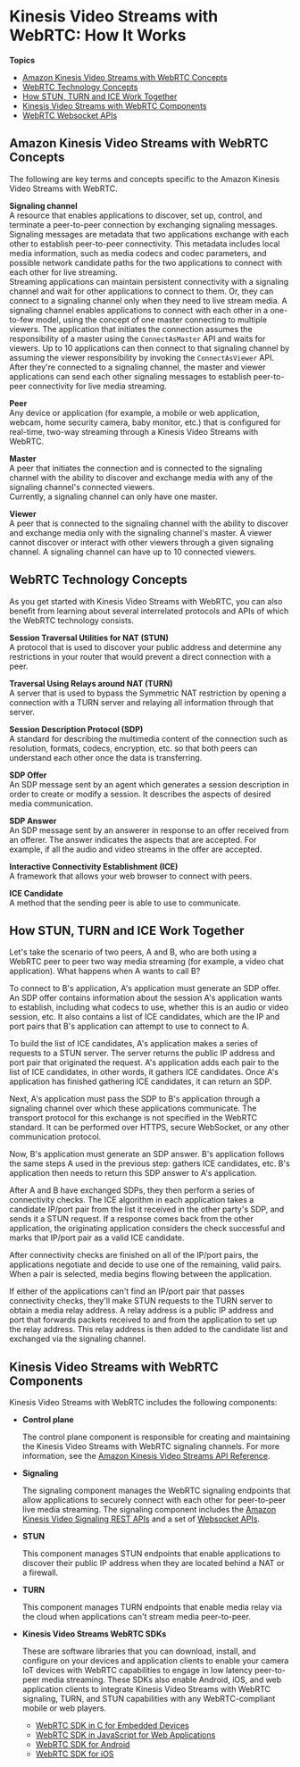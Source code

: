# Kinesis Video Streams with WebRTC: How It Works<a name="kvswebrtc-how-it-works"></a>

**Topics**
+ [Amazon Kinesis Video Streams with WebRTC Concepts](#how-kvswebrtc-concepts)
+ [WebRTC Technology Concepts](#how-webrtc-concepts)
+ [How STUN, TURN and ICE Work Together](#how-webrtc-components-interwork)
+ [Kinesis Video Streams with WebRTC Components](#how-kvswebrtc-works)
+ [WebRTC Websocket APIs](kvswebrtc-websocket-apis.md)

## Amazon Kinesis Video Streams with WebRTC Concepts<a name="how-kvswebrtc-concepts"></a>

The following are key terms and concepts specific to the Amazon Kinesis Video Streams with WebRTC\.

**Signaling channel**  
A resource that enables applications to discover, set up, control, and terminate a peer\-to\-peer connection by exchanging signaling messages\. Signaling messages are metadata that two applications exchange with each other to establish peer\-to\-peer connectivity\. This metadata includes local media information, such as media codecs and codec parameters, and possible network candidate paths for the two applications to connect with each other for live streaming\.  
Streaming applications can maintain persistent connectivity with a signaling channel and wait for other applications to connect to them\. Or, they can connect to a signaling channel only when they need to live stream media\. A signaling channel enables applications to connect with each other in a one\-to\-few model, using the concept of one master connecting to multiple viewers\. The application that initiates the connection assumes the responsibility of a master using the `ConnectAsMaster` API and waits for viewers\. Up to 10 applications can then connect to that signaling channel by assuming the viewer responsibility by invoking the `ConnectAsViewer` API\. After they're connected to a signaling channel, the master and viewer applications can send each other signaling messages to establish peer\-to\-peer connectivity for live media streaming\.

**Peer**  
Any device or application \(for example, a mobile or web application, webcam, home security camera, baby monitor, etc\.\) that is configured for real\-time, two\-way streaming through a Kinesis Video Streams with WebRTC\.

**Master**  
A peer that initiates the connection and is connected to the signaling channel with the ability to discover and exchange media with any of the signaling channel's connected viewers\.   
Currently, a signaling channel can only have one master\.

**Viewer**  
A peer that is connected to the signaling channel with the ability to discover and exchange media only with the signaling channel's master\. A viewer cannot discover or interact with other viewers through a given signaling channel\. A signaling channel can have up to 10 connected viewers\.

## WebRTC Technology Concepts<a name="how-webrtc-concepts"></a>

As you get started with Kinesis Video Streams with WebRTC, you can also benefit from learning about several interrelated protocols and APIs of which the WebRTC technology consists\.

**Session Traversal Utilities for NAT \(STUN\)**  
A protocol that is used to discover your public address and determine any restrictions in your router that would prevent a direct connection with a peer\.

**Traversal Using Relays around NAT \(TURN\)**  
A server that is used to bypass the Symmetric NAT restriction by opening a connection with a TURN server and relaying all information through that server\.

**Session Description Protocol \(SDP\)**  
A standard for describing the multimedia content of the connection such as resolution, formats, codecs, encryption, etc\. so that both peers can understand each other once the data is transferring\.

**SDP Offer**  
An SDP message sent by an agent which generates a session description in order to create or modify a session\. It describes the aspects of desired media communication\.

**SDP Answer**  
An SDP message sent by an answerer in response to an offer received from an offerer\. The answer indicates the aspects that are accepted\. For example, if all the audio and video streams in the offer are accepted\.

**Interactive Connectivity Establishment \(ICE\)**  
A framework that allows your web browser to connect with peers\.

**ICE Candidate**  
A method that the sending peer is able to use to communicate\.

## How STUN, TURN and ICE Work Together<a name="how-webrtc-components-interwork"></a>

Let's take the scenario of two peers, A and B, who are both using a WebRTC peer to peer two way media streaming \(for example, a video chat application\)\. What happens when A wants to call B?

To connect to B's application, A's application must generate an SDP offer\. An SDP offer contains information about the session A's application wants to establish, including what codecs to use, whether this is an audio or video session, etc\. It also contains a list of ICE candidates, which are the IP and port pairs that B's application can attempt to use to connect to A\.

To build the list of ICE candidates, A's application makes a series of requests to a STUN server\. The server returns the public IP address and port pair that originated the request\. A's application adds each pair to the list of ICE candidates, in other words, it gathers ICE candidates\. Once A's application has finished gathering ICE candidates, it can return an SDP\.

Next, A's application must pass the SDP to B's application through a signaling channel over which these applications communicate\. The transport protocol for this exchange is not specified in the WebRTC standard\. It can be performed over HTTPS, secure WebSocket, or any other communication protocol\.

Now, B's application must generate an SDP answer\. B's application follows the same steps A used in the previous step: gathers ICE candidates, etc\. B's application then needs to return this SDP answer to A's application\.

After A and B have exchanged SDPs, they then perform a series of connectivity checks\. The ICE algorithm in each application takes a candidate IP/port pair from the list it received in the other party's SDP, and sends it a STUN request\. If a response comes back from the other application, the originating application considers the check successful and marks that IP/port pair as a valid ICE candidate\.

After connectivity checks are finished on all of the IP/port pairs, the applications negotiate and decide to use one of the remaining, valid pairs\. When a pair is selected, media begins flowing between the application\. 

If either of the applications can't find an IP/port pair that passes connectivity checks, they'll make STUN requests to the TURN server to obtain a media relay address\. A relay address is a public IP address and port that forwards packets received to and from the application to set up the relay address\. This relay address is then added to the candidate list and exchanged via the signaling channel\.

## Kinesis Video Streams with WebRTC Components<a name="how-kvswebrtc-works"></a>

Kinesis Video Streams with WebRTC includes the following components:
+ **Control plane**

  The control plane component is responsible for creating and maintaining the Kinesis Video Streams with WebRTC signaling channels\. For more information, see the [Amazon Kinesis Video Streams API Reference](https://docs.aws.amazon.com/kinesisvideostreams/latest/dg/API_Operations_Amazon_Kinesis_Video_Streams.html)\.
+ **Signaling**

  The signaling component manages the WebRTC signaling endpoints that allow applications to securely connect with each other for peer\-to\-peer live media streaming\. The signaling component includes the [Amazon Kinesis Video Signaling REST APIs](https://docs.aws.amazon.com/kinesisvideostreams/latest/dg/API_Operations_Amazon_Kinesis_Video_Signaling.html) and a set of [Websocket APIs](https://docs.aws.amazon.com/kinesisvideostreams-webrtc-dg/latest/devguide/kvswebrtc-websocket-apis.html)\.
+ **STUN**

  This component manages STUN endpoints that enable applications to discover their public IP address when they are located behind a NAT or a firewall\.
+ **TURN**

  This component manages TURN endpoints that enable media relay via the cloud when applications can't stream media peer\-to\-peer\.
+ **Kinesis Video Streams WebRTC SDKs**

  These are software libraries that you can download, install, and configure on your devices and application clients to enable your camera IoT devices with WebRTC capabilities to engage in low latency peer\-to\-peer media streaming\. These SDKs also enable Android, iOS, and web application clients to integrate Kinesis Video Streams with WebRTC signaling, TURN, and STUN capabilities with any WebRTC\-compliant mobile or web players\.
  + [WebRTC SDK in C for Embedded Devices](kvswebrtc-sdk-c.md)
  + [WebRTC SDK in JavaScript for Web Applications](kvswebrtc-sdk-js.md)
  + [WebRTC SDK for Android](kvswebrtc-sdk-android.md)
  + [WebRTC SDK for iOS](kvswebrtc-sdk-ios.md)